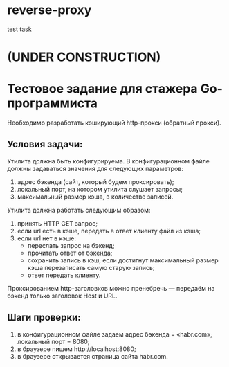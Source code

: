 # reverse-proxy
test task
# (UNDER CONSTRUCTION)
# Тестовое задание для стажера Go-программиста

Необходимо разработать кэширующий http-прокси (обратный прокси).

## Условия задачи:
Утилита должна быть конфигурируема. В конфигурационном файле должны задаваться значения для следующих параметров:
1.	адрес бэкенда (сайт, который будем проксировать);
2.	локальный порт, на котором утилита слушает запросы;
3.	максимальный размер кэша, в количестве записей.

Утилита должна работать следующим образом:
1.	принять HTTP GET запрос;
2.	если url есть в кэше, передать в ответ клиенту файл из кэша;
3.	если url нет в кэше:
    - переслать запрос на бэкенд;
    - прочитать ответ от бэкенда;
    - сохранить запись в кэш, если достигнут максимальный размер кэша перезаписать самую старую запись;
    - ответ передать клиенту.

Проксированием http-заголовков можно пренебречь — передаём на бэкенд только заголовок Host и URL.

## Шаги проверки:
1.	в конфигурационном файле задаем адрес бэкенда = «habr.com», локальный порт = 8080;
2.	в браузере пишем http://localhost:8080;
3.	в браузере открывается страница сайта habr.com.
